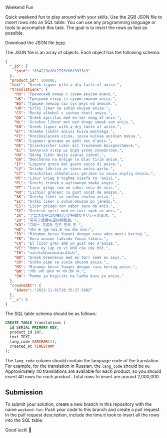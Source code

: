 Weekend Fun

Quick weekend fun to play around with your skills. Use the 2GB JSON file to insert rows into an SQL table. You can use any programming language or tools to accomplish this task. The goal is to insert the rows as fast as possible.

Download the JSON file [here](https://drive.google.com/file/d/1t6WjsOxMXzq8yZn_i_zqWnqmAz6xfXnO/view?usp=share_link).

The JSON file is an array of objects. Each object has the following schema:

```json
{
  "_id": {
    "$oid": "654229ef8f2793f66f3373e9"
  },
  "product_id": 100000,
  "text": "Greek liquor with a dry taste of anise.",
  "translations": {
    "RU": "Греческий ликер с сухим вкусом аниса.",
    "UK": "Грецький лікер із сухим смаком анісу.",
    "BG": "Гръцки ликьор със сух вкус на анасон.",
    "HR": "Grčki liker sa suhim okusom anisa.",
    "CS": "Řecký alkohol s suchou chutí anýzu.",
    "DA": "Græsk spiritus med en tør smag af anis.",
    "NL": "Griekse likeur met een droge smaak van anijs.",
    "EN": "Greek liquor with a dry taste of anise.",
    "ET": "Kreeka liköör aniisi kuiva maitsega.",
    "FI": "Kreikkalainen viina, jossa kuivaa aniksen makua.",
    "FR": "Liqueur grecque au goût sec d'anis.",
    "DE": "Griechischer Likör mit trockenem Anisgeschmack.",
    "EL": "Ελληνικό λικέρ με ξηρή γεύση γλυκάνισου.",
    "HU": "Görög likőr ánizs száraz ízével.",
    "GA": "Deochanna na Gréige le blas tirim anise.",
    "IT": "Liquore greco dal gusto secco di anice.",
    "LV": "Grieķu lakrica ar sausu anīsa garšu.",
    "LT": "Graikiškas alkoholinis gėrimas su sausu anyžių skoniu.",
    "MT": "Likur Grieg b'togħma niexfa ta 'anisi.",
    "PL": "Grecki trunek o wytrawnym smaku anyżu.",
    "PT": "Licor grego com um sabor seco de anis.",
    "RO": "Lichior grecesc cu gust uscat de anason.",
    "SK": "Grécky likér so suchou chuťou anízu.",
    "SL": "Grški liker s suhim okusom po janežu.",
    "ES": "Licor griego con sabor seco de anís.",
    "SV": "Grekisk sprit med en torr smak av anis.",
    "JA": "アニスの辛口の味わいが特徴のギリシャのお酒。",
    "ZH": "带有干茴香味道的希腊酒。",
    "KO": "그리스 주류의 건조 맛의 맛.",
    "HI": "सौंफ के सूखे स्वाद के साथ ग्रीक शराब।",
    "ID": "Minuman keras Yunani dengan rasa adas manis kering.",
    "TR": "Kuru anason tadında Yunan likörü.",
    "CA": "El licor grec amb un gust sec d'anise.",
    "VI": "Rượu Hy Lạp có vị khô của cây hồi.",
    "TH": "เหล้ากรีกที่มีรสชาติแห้งของโป๊ยกั๊ก",
    "NO": "Gresk brennevin med en tørr smak av anis.",
    "SR": "Grèko piæe sa suvim ukusom anisa.",
    "MS": "Minuman keras Yunani dengan rasa kering anise.",
    "BN": "মৌরি একটি শুকনো স্বাদ সঙ্গে গ্রীক মদ.",
    "SW": "Pombe ya Kigiriki na ladha kavu ya anise."
  },
  "createdAt": {
    "$date": "2023-11-01T10:35:27.508Z"
  },
  "__v": 0
}
```

The SQL table schema should be as follows:

```sql
CREATE TABLE translations (
  id SERIAL PRIMARY KEY,
  product_id INT,
  text TEXT,
  lang_code VARCHAR(2),
  created_at TIMESTAMP
);
```

The `lang_code` column should contain the language code of the translation. For example, for the translation in Russian, the `lang_code` should be `RU`. Approximately 40 translations are available for each product, so you should insert 40 rows for each product. Total rows to insert are around 2,000,000.

## Submission

To submit your solution, create a new branch in this repository with the name `weekend-fun`. Push your code to this branch and create a pull request. In the pull request description, include the time it took to insert all the rows into the SQL table.

Good luck! 🚀
